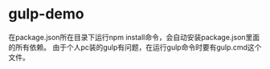 # gulp-demo
在package.json所在目录下运行npm install命令，会自动安装package.json里面的所有依赖。
由于个人pc装的gulp有问题，在运行gulp命令时要有gulp.cmd这个文件。

